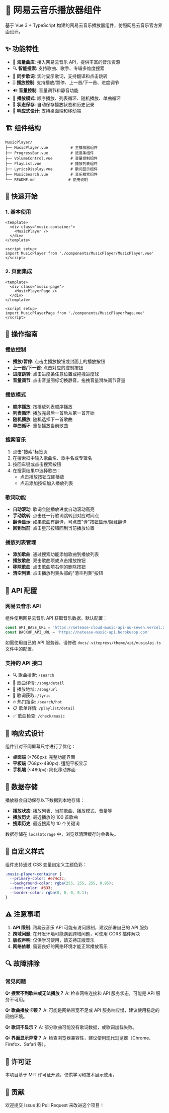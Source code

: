 # 🎵 网易云音乐播放器组件

基于 Vue 3 + TypeScript 构建的网易云音乐播放器组件，仿照网易云音乐官方界面设计。

## ✨ 功能特性

- 🎵 **海量曲库**: 接入网易云音乐 API，提供丰富的音乐资源
- 🔍 **智能搜索**: 支持歌曲、歌手、专辑多维度搜索
- 📝 **同步歌词**: 实时显示歌词，支持翻译和点击跳转
- 🎚️ **播放控制**: 支持播放/暂停、上一首/下一首、进度调节
- 🔊 **音量控制**: 音量调节和静音功能
- 🔄 **播放模式**: 顺序播放、列表循环、随机播放、单曲循环
- 💾 **状态保存**: 自动保存播放状态和历史记录
- 📱 **响应式设计**: 支持桌面端和移动端

## 🏗️ 组件结构

```
MusicPlayer/
├── MusicPlayer.vue          # 主播放器组件
├── ProgressBar.vue          # 进度条组件
├── VolumeControl.vue        # 音量控制组件
├── PlayList.vue             # 播放列表组件
├── LyricsDisplay.vue        # 歌词显示组件
├── MusicSearch.vue          # 音乐搜索组件
└── README.md               # 使用说明
```

## 🚀 快速开始

### 1. 基本使用

```vue
<template>
  <div class="music-container">
    <MusicPlayer />
  </div>
</template>

<script setup>
import MusicPlayer from './components/MusicPlayer/MusicPlayer.vue'
</script>
```

### 2. 页面集成

```vue
<template>
  <div class="music-page">
    <MusicPlayerPage />
  </div>
</template>

<script setup>
import MusicPlayerPage from './components/MusicPlayerPage.vue'
</script>
```

## 🎹 操作指南

### 播放控制

- **播放/暂停**: 点击主播放按钮或封面上的播放按钮
- **上一首/下一首**: 点击对应的控制按钮
- **进度跳转**: 点击进度条任意位置或拖拽进度球
- **音量调节**: 点击音量图标切换静音，拖拽音量滑块调节音量

### 播放模式

- **顺序播放**: 按播放列表顺序播放
- **列表循环**: 播放完最后一首后从第一首开始
- **随机播放**: 随机选择下一首歌曲
- **单曲循环**: 重复播放当前歌曲

### 搜索音乐

1. 点击"搜索"标签页
2. 在搜索框中输入歌曲名、歌手名或专辑名
3. 按回车键或点击搜索按钮
4. 在搜索结果中选择歌曲：
   - 点击播放按钮立即播放
   - 点击添加按钮加入播放列表

### 歌词功能

- **自动滚动**: 歌词会随播放进度自动滚动高亮
- **手动跳转**: 点击任一行歌词跳转到对应时间点
- **翻译显示**: 如果歌曲有翻译，可点击"译"按钮显示/隐藏翻译
- **回到当前**: 点击星形按钮回到当前播放位置

### 播放列表管理

- **添加歌曲**: 通过搜索功能添加歌曲到播放列表
- **播放歌曲**: 双击歌曲项或点击播放按钮
- **移除歌曲**: 点击歌曲项右侧的删除按钮
- **清空列表**: 点击播放列表头部的"清空列表"按钮

## 🔧 API 配置

### 网易云音乐 API

组件使用网易云音乐 API 获取音乐数据，默认配置：

```typescript
const API_BASE_URL = 'https://netease-cloud-music-api-nu-seven.vercel.app'
const BACKUP_API_URL = 'https://netease-music-api.herokuapp.com'
```

如需使用自己的 API 服务器，请修改 `docs/.vitepress/theme/api/musicApi.ts` 文件中的配置。

### 支持的 API 接口

- 🔍 歌曲搜索: `/search`
- 🎵 歌曲详情: `/song/detail`
- 🔗 播放地址: `/song/url`
- 📝 歌词获取: `/lyric`
- 🔥 热门搜索: `/search/hot`
- 📋 歌单详情: `/playlist/detail`
- ✅ 歌曲检查: `/check/music`

## 📱 响应式设计

组件针对不同屏幕尺寸进行了优化：

- **桌面端** (>768px): 完整功能界面
- **平板端** (768px-480px): 适配平板显示
- **手机端** (<480px): 简化移动界面

## 💾 数据存储

播放器会自动保存以下数据到本地存储：

- **播放状态**: 播放列表、当前歌曲、播放模式、音量等
- **播放历史**: 最近播放的 100 首歌曲
- **搜索历史**: 最近搜索的 10 个关键词

数据存储在 `localStorage` 中，浏览器清理缓存时会丢失。

## 🎨 自定义样式

组件支持通过 CSS 变量自定义主题色彩：

```css
.music-player-container {
  --primary-color: #e74c3c;
  --background-color: rgba(255, 255, 255, 0.95);
  --text-color: #333;
  --border-color: rgba(0, 0, 0, 0.1);
}
```

## ⚠️ 注意事项

1. **API 限制**: 网易云音乐 API 可能有访问限制，建议部署自己的 API 服务
2. **跨域问题**: 在开发环境可能遇到跨域问题，可使用 CORS 插件解决
3. **版权声明**: 仅供学习使用，请支持正版音乐
4. **网络依赖**: 需要良好的网络环境才能正常播放音乐

## 🔍 故障排除

### 常见问题

**Q: 搜索不到歌曲或无法播放？** A: 检查网络连接和 API 服务状态，可能是 API 服务不可用。

**Q: 歌曲播放卡顿？** A: 可能是网络带宽不足或 API 服务响应慢，建议使用稳定的网络环境。

**Q: 歌词不显示？** A: 部分歌曲可能没有歌词数据，或歌词加载失败。

**Q: 界面显示异常？** A: 检查浏览器兼容性，建议使用现代浏览器（Chrome、Firefox、Safari 等）。

## 📄 许可证

本项目基于 MIT 许可证开源，仅供学习和技术展示使用。

## 🤝 贡献

欢迎提交 Issue 和 Pull Request 来改进这个项目！
